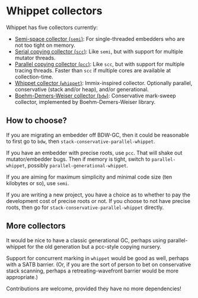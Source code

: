 # Whippet collectors

Whippet has five collectors currently:
 - [Semi-space collector (`semi`)](./collector-semi.md): For
   single-threaded embedders who are not too tight on memory.
 - [Serial copying collector (`scc`)](./collector-scc.md): Like `semi`,
   but with support for multiple mutator threads.
 - [Parallel copying collector (`pcc`)](./collector-pcc.md): Like `scc`,
   but with support for multiple tracing threads.  Faster than `scc` if
   multiple cores are available at collection-time.
 - [Whippet collector (`whippet`)](./collector-whippet.md):
   Immix-inspired collector.  Optionally parallel, conservative (stack
   and/or heap), and/or generational.
 - [Boehm-Demers-Weiser collector (`bdw`)](./collector-bdw.md):
   Conservative mark-sweep collector, implemented by
   Boehm-Demers-Weiser library.

## How to choose?

If you are migrating an embedder off BDW-GC, then it could be reasonable
to first go to `bdw`, then `stack-conservative-parallel-whippet`.

If you have an embedder with precise roots, use `pcc`.  That will shake
out mutator/embedder bugs.  Then if memory is tight, switch to
`parallel-whippet`, possibly `parallel-generational-whippet`.

If you are aiming for maximum simplicity and minimal code size (ten
kilobytes or so), use `semi`.

If you are writing a new project, you have a choice as to whether to pay
the development cost of precise roots or not.  If you choose to not have
precise roots, then go for `stack-conservative-parallel-whippet`
directly.

## More collectors

It would be nice to have a classic generational GC, perhaps using
parallel-whippet for the old generation but a pcc-style copying nursery.

Support for concurrent marking in `whippet` would be good as well,
perhaps with a SATB barrier.  (Or, if you are the sort of person to bet
on conservative stack scanning, perhaps a retreating-wavefront barrier
would be more appropriate.)

Contributions are welcome, provided they have no more dependencies!
